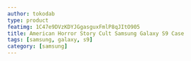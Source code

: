 ```yaml
---
author: tokodab
type: product
featimg: 1C47e9DVzKDYJGgasguxFmlP8qJItO905
title: American Horror Story Cult Samsung Galaxy S9 Case
tags: [samsung, galaxy, s9]
category: [samsung]
---
```

